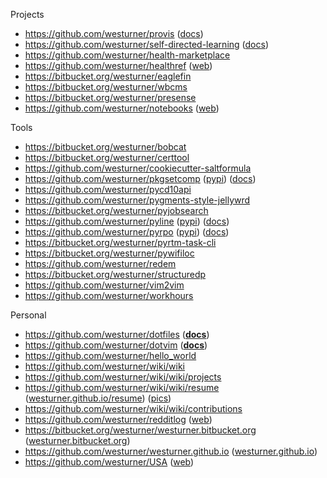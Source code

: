 Projects

* https://github.com/westurner/provis ([docs](http://provis.readthedocs.org/en/latest/))
* https://github.com/westurner/self-directed-learning ([docs](http://self-directed-learning.readthedocs.org/en/latest/))
* https://github.com/westurner/health-marketplace
* https://github.com/westurner/healthref
  ([web](https://westurner.github.io/healthref/))
* https://bitbucket.org/westurner/eaglefin
* https://bitbucket.org/westurner/wbcms
* https://bitbucket.org/westurner/presense
* https://github.com/westurner/notebooks ([web](https://westurner.github.io/notebooks/))

Tools

* https://bitbucket.org/westurner/bobcat
* https://bitbucket.org/westurner/certtool
* https://github.com/westurner/cookiecutter-saltformula
* https://github.com/westurner/pkgsetcomp
  ([pypi](https://pypi.python.org/pypi/pkgsetcomp))
  ([docs](http://pkgsetcomp.readthedocs.org/en/latest/))
* https://github.com/westurner/pycd10api
* https://github.com/westurner/pygments-style-jellywrd
* https://bitbucket.org/westurner/pyjobsearch
* https://github.com/westurner/pyline ([pypi](https://pypi.python.org/pypi/pyline)) ([docs](http://pyline.readthedocs.org/en/latest/))
* https://github.com/westurner/pyrpo ([pypi](https://pypi.python.org/pypi/pyrpo)) ([docs](http://pyrpo.readthedocs.org/en/latest/))
* https://bitbucket.org/westurner/pyrtm-task-cli
* https://bitbucket.org/westurner/pywifiloc
* https://github.com/westurner/redem
* https://bitbucket.org/westurner/structuredp
* https://github.com/westurner/vim2vim
* https://github.com/westurner/workhours

Personal


* https://github.com/westurner/dotfiles (**[docs](http://wrdfiles.readthedocs.org/en/latest/)**)
* https://github.com/westurner/dotvim (**[docs](http://wrdfiles.readthedocs.org/en/latest/usage.html#vim)**)
* https://github.com/westurner/hello_world
* https://github.com/westurner/wiki/wiki
* https://github.com/westurner/wiki/wiki/projects
* https://github.com/westurner/wiki/wiki/resume ([westurner.github.io/resume](https://westurner.github.io/pages/resume)) ([pics](https://plus.google.com/photos/+WesTurner1/albums/5232361918341295905))
* https://github.com/westurner/wiki/wiki/contributions
* https://github.com/westurner/redditlog
  ([web](https://westurner.github.io/redditlog/))
* https://bitbucket.org/westurner/westurner.bitbucket.org
  ([westurner.bitbucket.org](https://westurner.bitbucket.org/))
* https://github.com/westurner/westurner.github.io
  ([westurner.github.io](https://westurner.github.io/))
* https://github.com/westurner/USA
  ([web](https://westurner.github.io/USA/))
